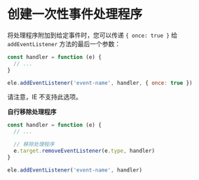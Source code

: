 # 创建一次性事件处理程序

将处理程序附加到给定事件时，您可以传递 `{ once: true }` 给 `addEventListener` 方法的最后一个参数：

```js
const handler = function (e) {
  // ...
}

ele.addEventListener('event-name', handler, { once: true })
```

请注意，IE 不支持此选项。

**自行移除处理程序**

```js
const handler = function (e) {
  // ...

  // 移除处理程序
  e.target.removeEventListener(e.type, handler)
}

ele.addEventListener('event-name', handler)
```
